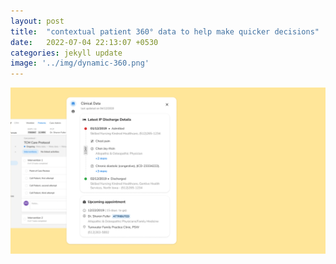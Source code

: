 ```yaml
---
layout: post
title:  "contextual patient 360° data to help make quicker decisions"
date:   2022-07-04 22:13:07 +0530
categories: jekyll update
image: '../img/dynamic-360.png'
---
```


![image tooltip here](/img/post-dynamic-360.png)
<br>
<br>
<br>